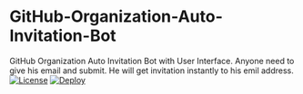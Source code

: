 # GitHub-Organization-Auto-Invitation-Bot
GitHub Organization Auto Invitation Bot with User Interface. Anyone need to give his email and submit. He will get invitation instantly to his emil address.
[![License](https://img.shields.io/badge/License-BSD%202--Clause-orange.svg)](https://opensource.org/licenses/BSD-2-Clause)
[![Deploy](https://www.herokucdn.com/deploy/button.png)](https://heroku.com/deploy)
